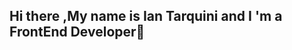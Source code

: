 ## Hi there ,My name is Ian Tarquini and I 'm a FrontEnd Developer👋

<!--
**Ianta0715/Ianta0715** is a ✨ _special_ ✨ repository because its `README.md` (this file) appears on your GitHub profile.

Here are some ideas to get you started:

- 🔭 I’m currently working on the final proyect of my Bootcamp "HENRY" to get my final certification.
- 🌱 I’m currently learning how to build a proyect using the IA to make the user experience even more easy.
- 📫 How to reach me?? here I leave you my personal accoints:
iantarquini@hotmail.com
+54 2615043000
-->

